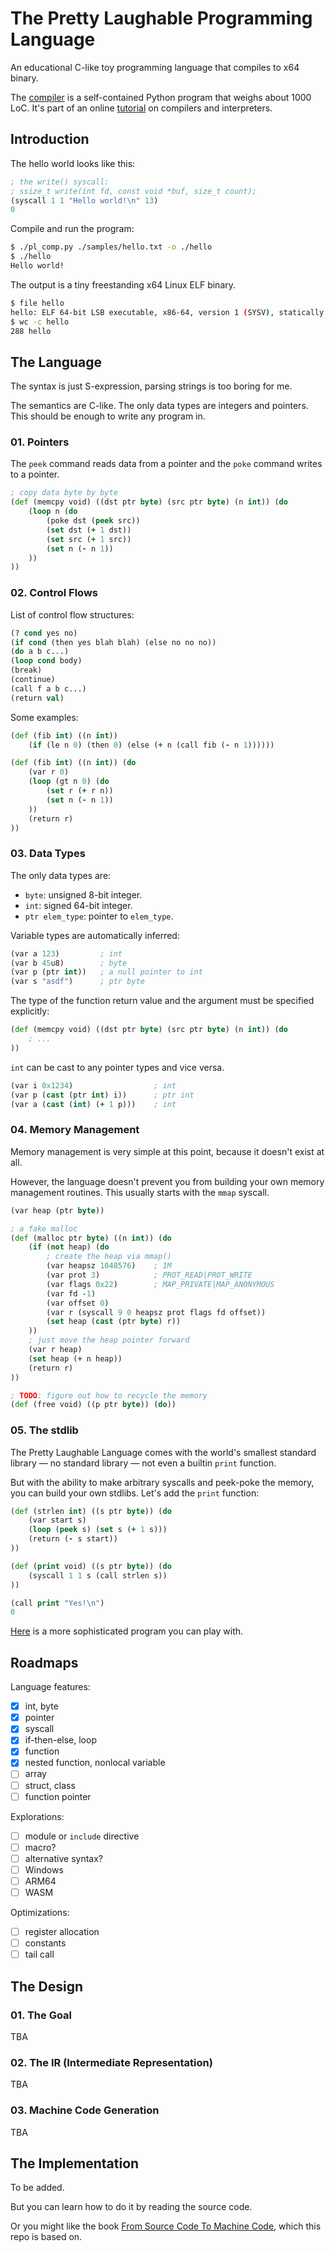 # The Pretty Laughable Programming Language

An educational C-like toy programming language that compiles to x64 binary.

The [compiler](pl_comp.py) is a self-contained Python program that weighs about 1000 LoC.
It's part of an online [tutorial](https://build-your-own.org/compiler/) on compilers and interpreters.

## Introduction

The hello world looks like this:

```clojure
; the write() syscall:
; ssize_t write(int fd, const void *buf, size_t count);
(syscall 1 1 "Hello world!\n" 13)
0
```

Compile and run the program:
```sh
$ ./pl_comp.py ./samples/hello.txt -o ./hello
$ ./hello
Hello world!
```

The output is a tiny freestanding x64 Linux ELF binary.
```sh
$ file hello
hello: ELF 64-bit LSB executable, x86-64, version 1 (SYSV), statically linked, no section header
$ wc -c hello
288 hello
```

## The Language

The syntax is just S-expression, parsing strings is too boring for me.

The semantics are C-like. The only data types are integers and pointers. This should be enough to write any program in.

### 01. Pointers

The `peek` command reads data from a pointer and the `poke` command writes to a pointer.

```clojure
; copy data byte by byte
(def (memcpy void) ((dst ptr byte) (src ptr byte) (n int)) (do
    (loop n (do
        (poke dst (peek src))
        (set dst (+ 1 dst))
        (set src (+ 1 src))
        (set n (- n 1))
    ))
))
```

### 02. Control Flows

List of control flow structures:

```clojure
(? cond yes no)
(if cond (then yes blah blah) (else no no no))
(do a b c...)
(loop cond body)
(break)
(continue)
(call f a b c...)
(return val)
```

Some examples:

```clojure
(def (fib int) ((n int))
    (if (le n 0) (then 0) (else (+ n (call fib (- n 1))))))
```

```clojure
(def (fib int) ((n int)) (do
    (var r 0)
    (loop (gt n 0) (do
        (set r (+ r n))
        (set n (- n 1))
    ))
    (return r)
))
```

### 03. Data Types

The only data types are:

- `byte`: unsigned 8-bit integer.
- `int`:  signed 64-bit integer.
- `ptr elem_type`: pointer to `elem_type`.

Variable types are automatically inferred:

```clojure
(var a 123)         ; int
(var b 45u8)        ; byte
(var p (ptr int))   ; a null pointer to int
(var s "asdf")      ; ptr byte
```

The type of the function return value and the argument must be specified explicitly:

```clojure
(def (memcpy void) ((dst ptr byte) (src ptr byte) (n int)) (do
    ; ...
))
```

`int` can be cast to any pointer types and vice versa.

```clojure
(var i 0x1234)                  ; int
(var p (cast (ptr int) i))      ; ptr int
(var a (cast (int) (+ 1 p)))    ; int
```

### 04. Memory Management

Memory management is very simple at this point, because it doesn't exist at all.

However, the language doesn't prevent you from building your own memory management routines. This usually starts with the `mmap` syscall.

```clojure
(var heap (ptr byte))

; a fake malloc
(def (malloc ptr byte) ((n int)) (do
    (if (not heap) (do
        ; create the heap via mmap()
        (var heapsz 1048576)    ; 1M
        (var prot 3)            ; PROT_READ|PROT_WRITE
        (var flags 0x22)        ; MAP_PRIVATE|MAP_ANONYMOUS
        (var fd -1)
        (var offset 0)
        (var r (syscall 9 0 heapsz prot flags fd offset))
        (set heap (cast (ptr byte) r))
    ))
    ; just move the heap pointer forward
    (var r heap)
    (set heap (+ n heap))
    (return r)
))

; TODO: figure out how to recycle the memory
(def (free void) ((p ptr byte)) (do))
```

### 05. The stdlib

The Pretty Laughable Language comes with the world's smallest standard library &mdash; no standard library &mdash; not even a builtin `print` function.

But with the ability to make arbitrary syscalls and peek-poke the memory, you can build your own stdlibs. Let's add the `print` function:

```clojure
(def (strlen int) ((s ptr byte)) (do
    (var start s)
    (loop (peek s) (set s (+ 1 s)))
    (return (- s start))
))

(def (print void) ((s ptr byte)) (do
    (syscall 1 1 s (call strlen s))
))

(call print "Yes!\n")
0
```

[Here](samples/malloc_and_strings.txt) is a more sophisticated program you can play with.

## Roadmaps

Language features:

- [x] int, byte
- [x] pointer
- [x] syscall
- [x] if-then-else, loop
- [x] function
- [x] nested function, nonlocal variable
- [ ] array
- [ ] struct, class
- [ ] function pointer

Explorations:

- [ ] module or `include` directive
- [ ] macro?
- [ ] alternative syntax?
- [ ] Windows
- [ ] ARM64
- [ ] WASM

Optimizations:

- [ ] register allocation
- [ ] constants
- [ ] tail call

## The Design

### 01. The Goal

TBA

### 02. The IR (Intermediate Representation)

TBA

### 03. Machine Code Generation

TBA

## The Implementation

To be added.

But you can learn how to do it by reading the source code.

Or you might like the book [From Source Code To Machine Code](https://build-your-own.org/compiler/), which this repo is based on.
